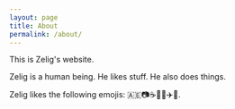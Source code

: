 ```yaml
---
layout: page
title: About
permalink: /about/
---
```


This is Zelig's website.

Zelig is a human being. He likes stuff. He also does things.

Zelig likes the following emojis: 🇦🇪📷☕️🍔🍱✈️🖕.
